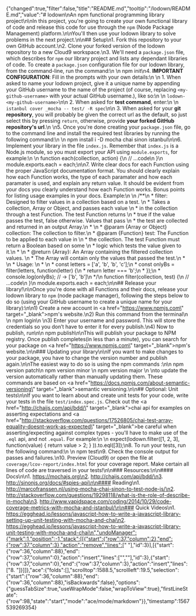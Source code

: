 {"changed":true,"filter":false,"title":"README.md","tooltip":"/lodown/README.md","value":"# lodown\nAn npm functional programming library project\n\nIn this project, you're going to create your own functional library of code and release this code for use through the `npm` (Node Package Management) platform.\n\nYou'll then use your lodown library to solve problems in the next project.\n\n## Setup\n1. Fork this repository to your own GitHub account.\n2. Clone your forked version of the lodown repository to a new Cloud9 workspace.\n3. We'll need a `package.json` file, which describes for `npm` our library project and lists any dependant libraries of code. To create a `package.json` configuration file for our lodown library, from the command-line, run the command:\n    \n        npm init\n4. **IMPORTANT CONFIGURATION**: Fill in the prompts with your own details:\n    \n    1. When asked to name your lodown project, give it a unique name by appending your GitHub username to the name of the project (of course, replacing `<my-github-username>` with your actual GitHub username.), like so:\n    \n        `lodown-<my-github-username>`\n\n    2. When asked for **test command**, enter:\n        \n        `istanbul cover _mocha -- test/ -R spec`\n\n    3. When asked for your **git repository**, you will probably be given the correct url as the default, so just select this by pressing `return`, otherwise, provide **your forked GitHub repository's url**.\n    \n5. Once you're done creating your `package.json` file, go to the command line and install the required test libraries by running the following command:\n    \n        npm install i -D mocha chai sinon istanbul\n\n6. Implement your library in the file `index.js`. Remember that `index.js` is a Node.js module, so you must export your API using `module.exports`, for example:\n    \n        function each(collection, action) {\n            // ...code\n        }\n        module.exports.each = each;\n\n7. Write clear docs for each Function using the proper JavaScript documentation format. You should clearly explain how each Function works, the type of each paramater and how each paramater is used, and explain any return value. It should be evident from your docs you clearly understand how each Function works. Bonus points for listing usage examples in your docs. Example:\n    \n        /**\n         * filter: Designed to filter values in a collection based on a test. \n         * Takes a collection, Array or Object, and passes each value \n         * in the collection through a test Function. The test Function returns \n         * true if the value passes the test, false otherwise. Values that pass \n         * the test are collected and returned in an output Array.\n         * \n         * @param {Array or Object} collection: The collection to filter.\n         * @param {Function} test: The Function to be applied to each value in \n         * the collection. The test Function must return a Boolean based on some \n         * logic which tests the value given to it.\n         * \n         * @return {Array}: An Array containing the filtered collection values. \n         * The Array will contain only the values that passed the test.\n         * \n         * Usage: \n         * \n         *      const letters = ['a', 'b', 'b', 'c'];\n         *      const onlyBs = filter(letters, function(letter) {\n         *          return letter === 'b';\n         *      });\n         *      console.log(onlyBs); // -> ['b', 'b']\n         */\n        function filter(collection, test) {\n            // ...code\n        }\n        module.exports.each = each;\n\n## Release your library!\n\nOnce you're done with all Functions and their docs, release your lodown library to `npm` (node package manager), following the steps below to do so (using your GitHub username to create a unique name for your library):\n\n1) Create a new account in <a href=\"https://www.npmjs.com\" target=\"_blank\">npm's website</a>.\n2) Run this command from the terminal\n        \n        npm login\n        \n3) Enter your username and password. This will store the credentials so you don’t have to enter it for every publish.\n4) Now to publish, run\n\n        npm publish\n\nThis will publish your package to NPM registry. Once publish completes(in less than a minute), you can search for your package on <a href=\"https://www.npmjs.com\" target=\"_blank\">npm's website</a>.\n\n### Updating your library\n\nIf you want to make changes to your package, you have to change the version number and publish again.\n\nThe easiest way to do so is using the npm commands :\n\n    npm version patch\n    npm version minor \n    npm version major \n        \nto update the version automatically rather than manually updating them. These commands are based on <a href=\"https://docs.npmjs.com/about-semantic-versioning\" target=\"_blank\">semantic versioning</a>.\n\n## Optional: Unit tests\n\nIf you want to learn about and create unit tests for your code, write your tests in the file `test/index.spec.js`. Check out the <a href=\"http://chaijs.com/api/bdd/\" target=\"_blank\">chai api for examples on asserting expectations</a> and <a href=\"http://stackoverflow.com/questions/17526805/chai-test-array-equality-doesnt-work-as-expected\" target=\"_blank\">be careful when asserting/expecting against complex types</a> - you'll have to make use of the `.eql` api, and not `.equal`. For example:\n    \n        expect(lodown.filter([1, 2, 3], function(value) { return value > 2; } )).to.eql([3]);\n8. To run your tests, run the following command:\n    \n        npm test\n9. Check the console output for passes and failures.\n10. Preview (Cloud9) or open the file at `coverage/lcov-report/index.html` for your coverage report. Make certain all lines of code are traversed in your tests!\n\n### Resources:\n\n#### Docs\n\n1. https://mochajs.org\n2. http://chaijs.com/api/bdd/\n3. http://sinonjs.org/docs/#spies-api\n\n#### Reading\n1. http://marcofranssen.nl/using-mocha-chai-sinon-to-test-node-js/\n2. http://stackoverflow.com/questions/19298118/what-is-the-role-of-describe-in-mocha\n3. http://www.vapidspace.com/coding/2014/10/29/code-coverage-metrics-with-mocha-and-istanbul/\n\n### Quick Videos\n1. https://egghead.io/lessons/javascript-how-to-write-a-javascript-library-setting-up-unit-testing-with-mocha-and-chai\n2. https://egghead.io/lessons/javascript-how-to-write-a-javascript-library-unit-testing-with-mocha-and-chai\n","undoManager":{"mark":1,"position":-1,"stack":[[{"start":{"row":37,"column":2},"end":{"row":37,"column":3},"action":"remove","lines":[" "],"id":3}],[{"start":{"row":36,"column":88},"end":{"row":37,"column":0},"action":"insert","lines":["",""],"id":3},{"start":{"row":37,"column":0},"end":{"row":37,"column":3},"action":"insert","lines":["8. "]}]]},"ace":{"folds":[],"scrolltop":1588.5,"scrollleft":19.5,"selection":{"start":{"row":36,"column":88},"end":{"row":36,"column":88},"isBackwards":false},"options":{"guessTabSize":true,"useWrapMode":false,"wrapToView":true},"firstLineState":{"row":98,"state":"start","mode":"ace/mode/markdown"}},"timestamp":1567539269354}